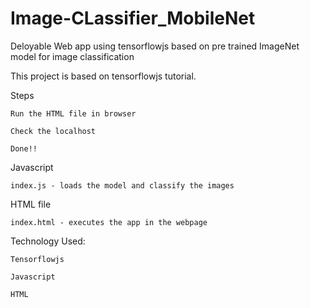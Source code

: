 # Image-CLassifier_MobileNet

Deloyable Web app using tensorflowjs based on pre trained ImageNet model for image classification

This project is based on tensorflowjs tutorial.

Steps
	
	Run the HTML file in browser

	Check the localhost

	Done!!


Javascript

	index.js - loads the model and classify the images

HTML file

	index.html - executes the app in the webpage


Technology Used: 

	Tensorflowjs

	Javascript

	HTML
	


	




